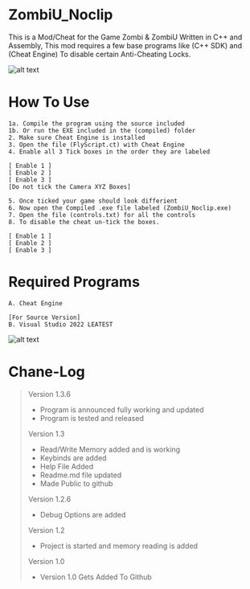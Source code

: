 # ZombiU_Noclip
This is a Mod/Cheat for the Game Zombi & ZombiU Written in C++ and Assembly, This mod requires a few
base programs like (C++ SDK) and (Cheat Engine) To disable certain Anti-Cheating Locks.

![alt text](https://raw.githubusercontent.com/Zurek0x/ZombiU_Noclip/main/media/logo.webp)

# How To Use
```
1a. Compile the program using the source included
1b. Or run the EXE included in the (compiled) folder
2. Make sure Cheat Engine is installed
3. Open the file (FlyScript.ct) with Cheat Engine
4. Enable all 3 Tick boxes in the order they are labeled

[ Enable 1 ]
[ Enable 2 ]
[ Enable 3 ]
[Do not tick the Camera XYZ Boxes]

5. Once ticked your game should look differient
6. Now open the Compiled .exe file labeled (ZombiU_Noclip.exe)
7. Open the file (controls.txt) for all the controls
8. To disable the cheat un-tick the boxes.

[ Enable 1 ]
[ Enable 2 ]
[ Enable 3 ]

```

# Required Programs
```
A. Cheat Engine

[For Source Version]
B. Visual Studio 2022 LEATEST
```

![alt text](https://raw.githubusercontent.com/Zurek0x/ZombiU_Noclip/main/media/banner.jpg)

# Chane-Log
> Version 1.3.6
> * Program is announced fully working and updated
> * Program is tested and released
>
> Version 1.3
> * Read/Write Memory added and is working
> * Keybinds are added
> * Help File Added
> * Readme.md file updated
> * Made Public to github
>
> Version 1.2.6
> * Debug Options are added
>
> Version 1.2
> * Project is started and memory reading is added
>
> Version 1.0
> * Version 1.0 Gets Added To Github